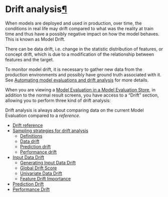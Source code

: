 Drift analysis[¶](#drift-analysis "Permalink to this heading")
==============================================================


When models are deployed and used in production, over time, the conditions in real life may drift compared to what was the reality at train time and thus have a possibly negative impact on how the model behaves. This is known as Model Drift.


There can be data drift, i.e. change in the statistic distribution of features, or concept drift, which is due to a modification of the relationship between features and the target.


To monitor model drift, it is necessary to gather new data from the production environments and possibly have ground truth associated with it. See [Automating model evaluations and drift analysis](../model-evaluations/automating.html) for more details.


When you are viewing a [Model Evaluation in a Model Evaluation Store](../model-evaluations/analyzing-evaluations.html), in addition to the normal result screens, you have access to a “Drift” section, allowing you to perform three kind of drift analysis:


Drift analysis is always about comparing data on the current Model Evaluation compared to a *reference*.



* [Drift reference](reference.html)
* [Sampling strategies for drift analysis](sampling.html)
	+ [Definitions](sampling.html#definitions)
	+ [Data drift](sampling.html#data-drift)
	+ [Prediction drift](sampling.html#prediction-drift)
	+ [Performance drift](sampling.html#performance-drift)
* [Input Data Drift](input-data-drift.html)
	+ [Generating Input Data Drift](input-data-drift.html#generating-input-data-drift)
	+ [Global Drift Score](input-data-drift.html#global-drift-score)
	+ [Univariate Data Drift](input-data-drift.html#univariate-data-drift)
	+ [Feature Drift Importance](input-data-drift.html#feature-drift-importance)
* [Prediction Drift](prediction-drift.html)
* [Performance Drift](performance-drift.html)